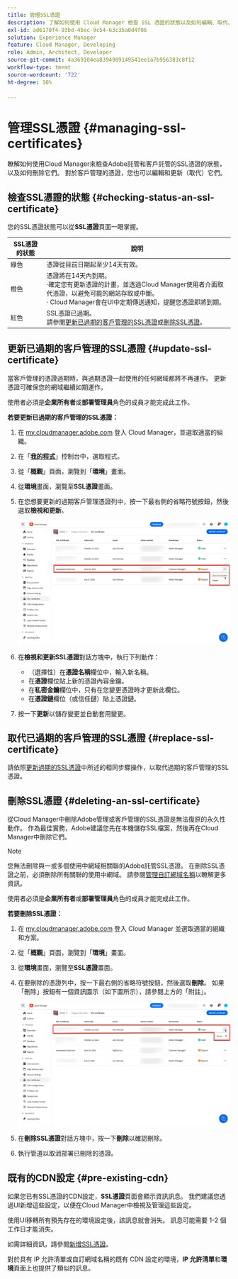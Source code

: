 ```yaml
---
title: 管理SSL憑證
description: 了解如何使用 Cloud Manager 檢查 SSL 憑證的狀態以及如何編輯、取代、更新和刪除它們。
exl-id: ad6170f4-93bd-4bac-9c54-63c35a0d4f06
solution: Experience Manager
feature: Cloud Manager, Developing
role: Admin, Architect, Developer
source-git-commit: 4a369104ea8394989149541ee1a7b956383c8f12
workflow-type: tm+mt
source-wordcount: '722'
ht-degree: 16%

---
```



# 管理SSL憑證 {#managing-ssl-certificates}

瞭解如何使用Cloud Manager來檢查Adobe託管和客戶託管的SSL憑證的狀態，以及如何刪除它們。 對於客戶管理的憑證，您也可以編輯和更新（取代）它們。

## 檢查SSL憑證的狀態 {#checking-status-an-ssl-certificate}

您的SSL憑證狀態可以從&#x200B;**SSL憑證**&#x200B;頁面一眼掌握。

| SSL憑證的狀態 | 說明 |
| --- | --- |
| 綠色 | 憑證從目前日期起至少14天有效。 |
| 橙色 | 憑證將在14天內到期。<br>·確定您有更新憑證的計畫，並透過Cloud Manager使用者介面取代憑證，以避免可能的網站存取或中斷。<br>· Cloud Manager會在UI中定期傳送通知，提醒您憑證即將到期。 |
| 紅色 | SSL憑證已過期。<br>請參閱[更新已過期的客戶管理的SSL憑證](#update-ssl-certificate)或[刪除SSL憑證](#deleting-an-ssl-certificate)。 |

## 更新已過期的客戶管理的SSL憑證 {#update-ssl-certificate}

當客戶管理的憑證過期時，與過期憑證一起使用的任何網域都將不再運作。 更新憑證可確保您的網域繼續如期運作。

使用者必須是&#x200B;**企業所有者**&#x200B;或&#x200B;**部署管理員**&#x200B;角色的成員才能完成此工作。

**若要更新已過期的客戶管理的SSL憑證：**

1. 在 [my.cloudmanager.adobe.com](https://my.cloudmanager.adobe.com/) 登入 Cloud Manager，並選取適當的組織。
1. 在「**[我的程式](/help/implementing/cloud-manager/navigation.md#my-programs)**」控制台中，選取程式。
1. 從「**概觀**」頁面，瀏覽到「**環境**」畫面。
1. 從&#x200B;**環境**&#x200B;畫面，瀏覽至&#x200B;**SSL憑證**&#x200B;畫面。
1. 在您想要更新的過期客戶管理憑證列中，按一下最右側的省略符號按鈕，然後選取&#x200B;**檢視和更新**。

   ![更新過期的、客戶管理的SSL認證](/help/implementing/cloud-manager/assets/ssl/ssl-cert-update.png)

1. 在&#x200B;**檢視和更新SSL憑證**&#x200B;對話方塊中，執行下列動作：

   * （選擇性）在&#x200B;**憑證名稱**&#x200B;欄位中，輸入新名稱。
   * 在&#x200B;**憑證**&#x200B;欄位貼上新的憑證內容金鑰。
   * 在&#x200B;**私密金鑰**&#x200B;欄位中，只有在您變更憑證時才更新此欄位。
   * 在&#x200B;**憑證鏈**&#x200B;欄位（或信任鏈）貼上憑證鏈。

1. 按一下&#x200B;**更新**&#x200B;以儲存變更並自動套用變更。

## 取代已過期的客戶管理的SSL憑證 {#replace-ssl-certificate}

請依照[更新過期的SSL憑證](#update-ssl-certificate)中所述的相同步驟操作，以取代過期的客戶管理的SSL憑證。

## 刪除SSL憑證 {#deleting-an-ssl-certificate}

從Cloud Manager中刪除Adobe管理或客戶管理的SSL憑證是無法復原的永久性動作。 作為最佳實務，Adobe建議您先在本機儲存SSL檔案，然後再在Cloud Manager中刪除它們。

>[!NOTE]
>
>您無法刪除與一或多個使用中網域相關聯的Adobe託管SSL憑證。 在刪除SSL憑證之前，必須刪除所有關聯的使用中網域。 請參閱[管理自訂網域名稱](/help/implementing/cloud-manager/custom-domain-names/managing-custom-domain-names.md)以瞭解更多資訊。

使用者必須是&#x200B;**企業所有者**&#x200B;或&#x200B;**部署管理員**&#x200B;角色的成員才能完成此工作。

**若要刪除SSL憑證：**

1. 在 [my.cloudmanager.adobe.com](https://my.cloudmanager.adobe.com/) 登入 Cloud Manager 並選取適當的組織和方案。
1. 從「**概觀**」頁面，瀏覽到「**環境**」畫面。
1. 從&#x200B;**環境**&#x200B;畫面，瀏覽至&#x200B;**SSL憑證**&#x200B;畫面。
1. 在要刪除的憑證列中，按一下最右側的省略符號按鈕，然後選取&#x200B;**刪除**。
如果「刪除」按鈕有一個資訊圖示（如下圖所示），請參閱上方的「附註」。

   ![刪除含有資訊圖示的按鈕](/help/implementing/cloud-manager/assets/ssl/ssl-cert-delete-infoicon.png)

1. 在&#x200B;**刪除SSL憑證**&#x200B;對話方塊中，按一下&#x200B;**刪除**&#x200B;以確認刪除。
1. 執行管道以取消部署已刪除的憑證。

## 既有的CDN設定 {#pre-existing-cdn}

如果您已有SSL憑證的CDN設定，**SSL憑證**&#x200B;頁面會顯示資訊訊息。 我們建議您透過UI新增這些設定，以便在Cloud Manager中檢視及管理這些設定。

使用UI移轉所有預先存在的環境設定後，該訊息就會消失。 訊息可能需要 1-2 個工作日才能消失。

如需詳細資訊，請參閱[新增SSL憑證](/help/implementing/cloud-manager/managing-ssl-certifications/add-ssl-certificate.md)。

對於具有 IP 允許清單或自訂網域名稱的既有 CDN 設定的環境，**IP 允許清單**&#x200B;和&#x200B;**環境**&#x200B;頁面上也提供了類似的訊息。
